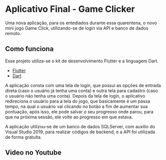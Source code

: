 # Aplicativo Final - Game Clicker

Uma nova aplicação, para os entediados durante essa quarentena, o novo mini jogo Game Click, utilizando-se de login via API e banco de dados remoto.

## Como funciona

Esse projeto utiliza-se o kit de desenvolvimento Flutter e a linguagem Dart.

- [Flutter](https://flutter.dev/)
- [Dart](https://dart.dev/)

A aplicação consta com uma tela de login, que possui as opções de entrada direta (caso o usuário já tenha uma conta) e outra tela para cadastro (caso o usuário não tenha uma conta). Depois da tela de login, o aplicativo redireciona o usuário para a tela do jogo, que basicamente é um passa tempo, na qual o usuário vai clicando no botão a fim de aumentar sua pontuação, após isso, ele pode salvar o seu progresso onde parou, para que na próxima sessão, ele volte ao progresso em que estava.
 
 A aplicação utilizou-se de um banco de dados SQLServer, com auxilio do Visual Studio 2019, para realizar códigos de backend, e a API foi utilizada de forma gratuíta.

## Video no Youtube
